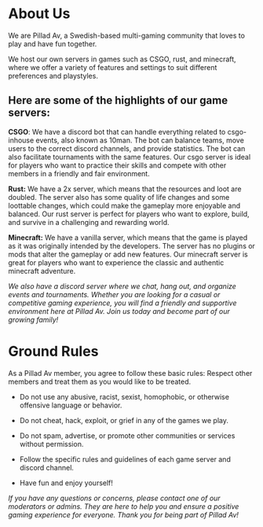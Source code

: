 
# About Us
We are Pillad Av, a Swedish-based multi-gaming community 
that loves to play and have fun together.

We host our own servers in games such as CSGO, rust, and minecraft, 
where we offer a variety of features and settings to suit different preferences and playstyles.



## Here are some of the highlights of our game servers:

**CSGO**: We have a discord bot that can handle everything related to csgo-inhouse events, also known as 10man. The bot can balance teams, move users to the correct discord channels, and provide statistics. The bot can also facilitate tournaments with the same features. Our csgo server is ideal for players who want to practice their skills and compete with other members in a friendly and fair environment.


**Rust:** We have a 2x server, which means that the resources and loot are doubled. The server also has some quality of life changes and some loottable changes, which could make the gameplay more enjoyable and balanced. Our rust server is perfect for players who want to explore, build, and survive in a challenging and rewarding world.


**Minecraft:** We have a vanilla server, which means that the game is played as it was originally intended by the developers. The server has no plugins or mods that alter the gameplay or add new features. Our minecraft server is great for players who want to experience the classic and authentic minecraft adventure.


*We also have a discord server where we chat, hang out, and organize events and tournaments. Whether you are looking for a casual or competitive gaming experience, you will find a friendly and supportive environment here at Pillad Av. Join us today and become part of our growing family!*

# Ground Rules
As a Pillad Av member, you agree to follow these basic rules:
Respect other members and treat them as you would like to be treated.

* Do not use any abusive, racist, sexist, homophobic, 
or otherwise offensive language or behavior.

* Do not cheat, hack, exploit, or grief in any of the games we play.

* Do not spam, advertise, or promote other communities or services without permission.

* Follow the specific rules and guidelines of each game server and discord channel.

* Have fun and enjoy yourself!


*If you have any questions or concerns, please contact one of our moderators or admins.
They are here to help you and ensure a positive gaming experience for everyone.
Thank you for being part of Pillad Av!*
